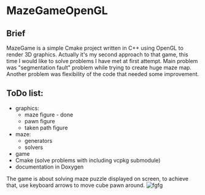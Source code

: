 # MazeGameOpenGL

## Brief
MazeGame is a simple Cmake project written in C++ using OpenGL to render 3D graphics. Actually it's my second approach to that game, this time I would like to solve problems I have met at first attempt. Main problem was "segmentation fault" problem while trying to create huge maze map. Another problem was flexibility of the code that needed some improvement.

## ToDo list:
- graphics:
  - maze figure - done
  - pawn figure
  - taken path figure
- maze:
  - generators
  - solvers
- game
- Cmake (solve problems with including vcpkg submodule)
- documentation in Doxygen

The game is about solving maze puzzle displayed on screen, to achieve that, use keyboard arrows to move cube pawn around.
![fgfg](s)
